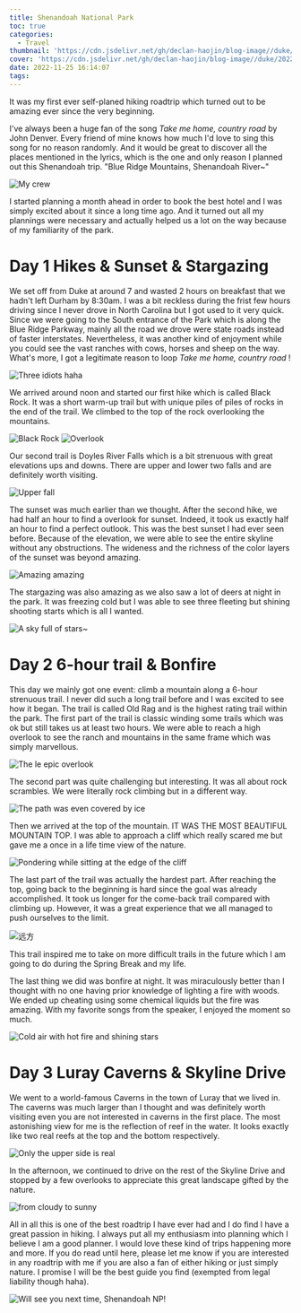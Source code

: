 ```yaml
---
title: Shenandoah National Park
toc: true
categories:
  - Travel
thumbnail: 'https://cdn.jsdelivr.net/gh/declan-haojin/blog-image//duke/20221225002604.png'
cover: 'https://cdn.jsdelivr.net/gh/declan-haojin/blog-image//duke/20221225002604.png'
date: 2022-11-25 16:14:07
tags:
---
```


It was my first ever self-planed hiking roadtrip which turned out to be amazing ever since the very beginning.

<!--more-->

I've always been a huge fan of the song *Take me home, country road* by John Denver. Every friend of mine knows how much I'd love to sing this song for no reason randomly. And it would be great to discover all the places mentioned in the lyrics, which is the one and only reason I planned out this Shenandoah trip. "Blue Ridge Mountains, Shenandoah River~"

![My crew](https://cdn.jsdelivr.net/gh/declan-haojin/blog-image//duke/20221225004933.png)

I started planning a month ahead in order to book the best hotel and I was simply excited about it since a long time ago. And it turned out all my plannings were necessary and actually helped us a lot on the way because of my familiarity of the park.

# Day 1 Hikes & Sunset & Stargazing

We set off from Duke at around 7 and wasted 2 hours on breakfast that we hadn't left Durham by 8:30am. I was a bit reckless during the frist few hours driving since I never drove in North Carolina but I got used to it very quick. Since we were going to the South entrance of the Park which is along the Blue Ridge Parkway, mainly all the road we drove were state roads instead of faster interstates. Nevertheless, it was another kind of enjoyment while you could see the vast ranches with cows, horses and sheep on the way. What's more, I got a legitimate reason to loop *Take me home, country road* !

![Three idiots haha](https://cdn.jsdelivr.net/gh/declan-haojin/blog-image//duke/20221225005436.png)

We arrived around noon and started our first hike which is called Black Rock. It was a short warm-up trail but with unique piles of piles of rocks in the end of the trail. We climbed to the top of the rock overlooking the mountains.

![Black Rock](https://cdn.jsdelivr.net/gh/declan-haojin/blog-image//duke/20221225004644.png)
![Overlook](https://cdn.jsdelivr.net/gh/declan-haojin/blog-image//duke/20221225005100.png)

Our second trail is Doyles River Falls which is a bit strenuous with great elevations ups and downs. There are upper and lower two falls and are definitely worth visiting.

![Upper fall](https://cdn.jsdelivr.net/gh/declan-haojin/blog-image//duke/20221225005654.png)

The sunset was much earlier than we thought. After the second hike, we had half an hour to find a overlook for sunset. Indeed, it took us exactly half an hour to find a perfect outlook. This was the best sunset I had ever seen before. Because of the elevation, we were able to see the entire skyline without any obstructions. The wideness and the richness of the color layers of the sunset was beyond amazing.

![Amazing amazing](https://cdn.jsdelivr.net/gh/declan-haojin/blog-image//duke/20221225010104.png)

The stargazing was also amazing as we also saw a lot of deers at night in the park. It was freezing cold but I was able to see three fleeting but shining shooting starts which is all I wanted.

![A sky full of stars~](https://cdn.jsdelivr.net/gh/declan-haojin/blog-image//duke/20221225010702.png)

# Day 2 6-hour trail & Bonfire

This day we mainly got one event: climb a mountain along a 6-hour strenuous trail. I never did such a long trail before and I was excited to see how it began. The trail is called Old Rag and is the highest rating trail within the park. The first part of the trail is classic winding some trails which was ok but still takes us at least two hours. We were able to reach a high overlook to see the ranch and mountains in the same frame which was simply marvellous.

![The le epic overlook](https://cdn.jsdelivr.net/gh/declan-haojin/blog-image//duke/20221225010945.png)

The second part was quite challenging but interesting. It was all about rock scrambles. We were literally rock climbing but in a different way.

![The path was even covered by ice](https://cdn.jsdelivr.net/gh/declan-haojin/blog-image//duke/20221225011113.png)

Then we arrived at the top of the mountain. IT WAS THE MOST BEAUTIFUL MOUNTAIN TOP. I was able to approach a cliff which really scared me but gave me a once in a life time view of the nature.

![Pondering while sitting at the edge of the cliff](https://cdn.jsdelivr.net/gh/declan-haojin/blog-image//duke/20221225011324.png)

The last part of the trail was actually the hardest part. After reaching the top, going back to the beginning is hard since the goal was already accomplished. It took us longer for the come-back trail compared with climbing up. However, it was a great experience that we all managed to push ourselves to the limit.

![远方](https://cdn.jsdelivr.net/gh/declan-haojin/blog-image//duke/20221225011714.png)

This trail inspired me to take on more difficult trails in the future which I am going to do during the Spring Break and my life.

The last thing we did was bonfire at night. It was miraculously better than I thought with no one having prior knowledge of lighting a fire with woods. We ended up cheating using some chemical liquids but the fire was amazing. With my favorite songs from the speaker, I enjoyed the moment so much.

![Cold air with hot fire and shining stars](https://cdn.jsdelivr.net/gh/declan-haojin/blog-image//duke/20221225012043.png)

# Day 3 Luray Caverns & Skyline Drive

We went to a world-famous Caverns in the town of Luray that we lived in. The caverns was much larger than I thought and was definitely worth visiting even you are not interested in caverns in the first place. The most astonishing view for me is the reflection of reef in the water. It looks exactly like two real reefs at the top and the bottom respectively.

![Only the upper side is real](https://cdn.jsdelivr.net/gh/declan-haojin/blog-image//duke/20221225012418.png)

In the afternoon, we continued to drive on the rest of the Skyline Drive and stopped by a few overlooks to appreciate this great landscape gifted by the nature.

![from cloudy to sunny](https://cdn.jsdelivr.net/gh/declan-haojin/blog-image//duke/20221225012615.png)


All in all this is one of the best roadtrip I have ever had and I do find I have a great passion in hiking. I always put all my enthusiasm into planning which I believe I am a good planner. I would love these kind of trips happening more and more. If you do read until here, please let me know if you are interested in any roadtrip with me if you are also a fan of either hiking or just simply nature. I promise I will be the best guide you find (exempted from legal liability though haha).

![Will see you next time, Shenandoah NP!](https://cdn.jsdelivr.net/gh/declan-haojin/blog-image//duke/20221225013430.png)
